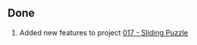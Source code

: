 ## Done
1. Added new features to project [017 - Sliding Puzzle](../Projects/017%20-%20Sliding%20Puzzle)